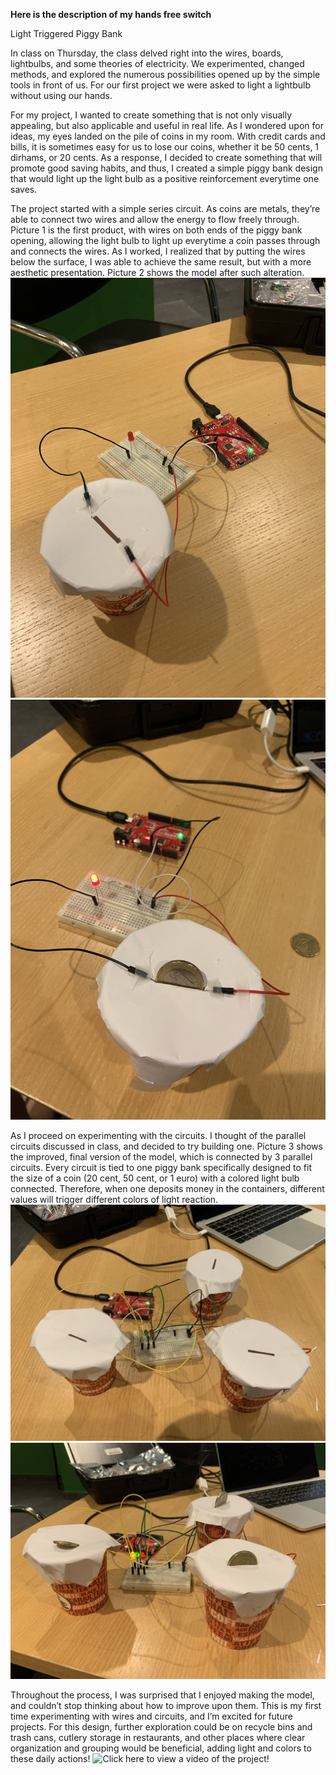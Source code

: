 **Here is the description of my hands free switch**

Light Triggered Piggy Bank

In class on Thursday, the class delved right into the wires, boards, lightbulbs, and some theories of electricity. We experimented, changed methods, and explored the numerous possibilities opened up by the simple tools in front of us. For our first project we were asked to light a lightbulb without using our hands. 
	
For my project, I wanted to create something that is not only visually appealing, but also applicable and useful in real life. As I wondered upon for ideas, my eyes landed on the pile of coins in my room. With credit cards and bills, it is sometimes easy for us to lose our coins, whether it be 50 cents, 1 dirhams, or 20 cents. As a response, I decided to create something that will promote good saving habits, and thus, I created a simple piggy bank design that would light up the light bulb as a positive reinforcement everytime one saves. 
	
The project started with a simple series circuit. As coins are metals, they’re able to connect two wires and allow the energy to flow freely through. Picture 1 is the first product, with wires on both ends of the piggy bank opening, allowing the light bulb to light up everytime a coin passes through and connects the wires. As I worked, I realized that by putting the wires below the surface, I was able to achieve the same result, but with a more aesthetic presentation. Picture 2 shows the model after such alteration.
![](IMG_2137.jpg)
![](IMG_3872.jpg)
	
As I proceed on experimenting with the circuits. I thought of the parallel circuits discussed in class, and decided to try building one. Picture 3 shows the improved, final version of the model, which is connected by 3 parallel circuits. Every circuit is tied to one piggy bank specifically designed to fit the size of a coin (20 cent, 50 cent, or 1 euro) with a colored light bulb connected. Therefore, when one deposits money in the containers, different values will trigger different colors of light reaction. 
![](IMG_2330.jpg)	
![](IMG_3758.jpg)

Throughout the process, I was surprised that I enjoyed making the model, and couldn’t stop thinking about how to improve upon them. This is my first time experimenting with wires and circuits, and I’m excited for future projects. For this design, further exploration could be on recycle bins and trash cans, cutlery storage in restaurants, and other places where clear organization and grouping would be beneficial, adding light and colors to these daily actions!
![Click here](https://youtu.be/h4e-SG17m5Y) to view a video of the project!
